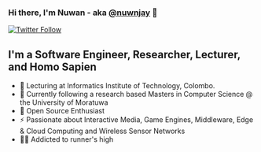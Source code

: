 ### Hi there, I'm Nuwan - aka [@nuwnjay](https://n-jay.gitlab.io/) 👋

[![Twitter Follow](https://img.shields.io/twitter/follow/nuwnjay?color=1DA1F2&logo=twitter&style=for-the-badge)](https://twitter.com/intent/follow?original_referer=https%3A%2F%2Fgithub.com%2FcodeSTACKr&screen_name=nuwnjay)

## I'm a Software Engineer, Researcher, Lecturer, and Homo Sapien

- 🔭 Lecturing at Informatics Institute of Technology, Colombo.
- 🌱 Currently following a research based Masters in Computer Science @ the University of Moratuwa
- 🥅 Open Source Enthusiast
- ⚡ Passionate about Interactive Media, Game Engines, Middleware, Edge & Cloud Computing and Wireless Sensor Networks
- 🏃🏻 Addicted to runner's high 


